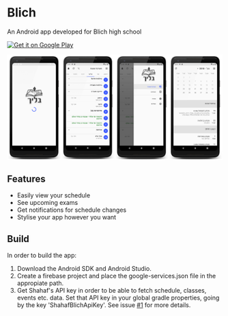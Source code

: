 # Blich
An Android app developed for Blich high school

<a href='https://play.google.com/store/apps/details?id=com.blackcracks.blich&pcampaignid=MKT-Other-global-all-co-prtnr-py-PartBadge-Mar2515-1'><img width=200 alt='Get it on Google Play' src='https://play.google.com/intl/en_us/badges/images/generic/en_badge_web_generic.png'/></a>

![alt-text](https://github.com/NuclearGandhi/blich-android/blob/master/promote/screenshots/screenshots_row.png)

## Features
- Easily view your schedule
- See upcoming exams
- Get notifications for schedule changes
- Stylise your app however you want

## Build
In order to build the app:
1. Download the Android SDK and Android Studio.
2. Create a firebase project and place the google-services.json file in the appropiate path.
3. Get Shahaf's API key in order to be able to fetch schedule, classes, events etc. data. Set that API key in your global gradle properties, going by the key 'ShahafBlichApiKey'. See issue [#1][i3] for more details.

[i3]: https://github.com/NuclearGandhi/blich-android/issues/1

